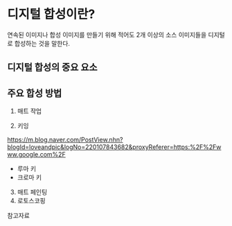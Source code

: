 # 디지털 합성이란?
연속된 이미지나 합성 이미지를 만들기 위해 적어도 2개 이상의 소스 이미지들을 디지털로 합성하는 것을 말한다. 

## 디지털 합성의 중요 요소 

## 주요 합성 방법

1. 매트 작업


2. 키잉

https://m.blog.naver.com/PostView.nhn?blogId=loveandpic&logNo=220107843682&proxyReferer=https:%2F%2Fwww.google.com%2F
* 루마 키
* 크로마 키
3. 매트 페인팅 
4. 로토스코핑 


참고자료
